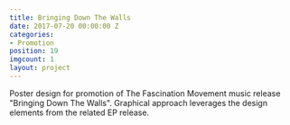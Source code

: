 ```yaml
---
title: Bringing Down The Walls
date: 2017-07-20 00:00:00 Z
categories:
- Promotion
position: 19
imgcount: 1
layout: project
---
```


Poster design for promotion of The Fascination Movement music release "Bringing Down The Walls". Graphical approach leverages the design elements from the related EP release.
